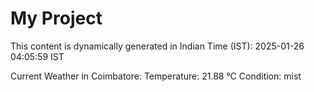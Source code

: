 # My Project

This content is dynamically generated in Indian Time (IST): 2025-01-26 04:05:59 IST


Current Weather in Coimbatore:
Temperature: 21.88 °C
Condition: mist

